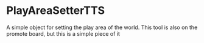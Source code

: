 # PlayAreaSetterTTS
A simple object for setting the play area of the world. This tool is also on the promote board, but this is a simple piece of it
